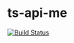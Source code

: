 # ts-api-me

[![Build Status](https://travis-ci.org/tpiva/ts-api-me.svg?branch=master)](https://travis-ci.org/tpiva/ts-api-me)